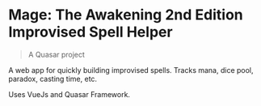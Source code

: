 # Mage: The Awakening 2nd Edition Improvised Spell Helper

> A Quasar project

A web app for quickly building improvised spells. Tracks mana, dice pool, paradox, casting time, etc.

Uses VueJs and Quasar Framework.
